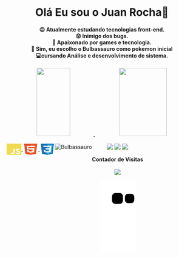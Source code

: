 <div align="center">
 <H1> Olá Eu sou o Juan Rocha🖖 </H1>
 <h4>😉 Atualmente estudando tecnologias front-end. <br>
 😡 Inimigo dos bugs. <br>
 👾 Apaixonado por games e tecnologia. <br>
 🤡 Sim, eu escolho o Bulbassauro como pokemon inicial <br>
  💻cursando Análise e desenvolvimento de sistema.</h4>
</div> 
<div align="center">
  <a href="https://github.com/Baldinoo">
  <img width="42%" height="180em" src="https://github-readme-stats.vercel.app/api?username=Baldinoo&show_icons=true&theme=chartreuse-dark&include_all_commits=true&count_private=true"/>
  <img height="180em" width="50%" src="https://github-readme-stats.vercel.app/api/top-langs/?username=Baldinoo&layout=compact&langs_count=7&theme=chartreuse-dark"/>
</div>
  <div style="display: flex" align="center"><br>
  <img align="center" alt="Baldino-Js" height="30" width="40" src="https://raw.githubusercontent.com/devicons/devicon/master/icons/javascript/javascript-plain.svg">
  <img align="center" alt="Baldino-HTML" height="30" width="40" src="https://raw.githubusercontent.com/devicons/devicon/master/icons/html5/html5-original.svg">
  <img align="center" alt="Baldino-CSS" height="30" width="40" src="https://raw.githubusercontent.com/devicons/devicon/master/icons/css3/css3-original.svg">
    <img  align="right" alt="Bulbassauro" height="150" style="border-radius:50x;"
         src="https://archives.bulbagarden.net/media/upload/2/21/001Bulbasaur.png"
  </div>
 
  <div align="center">
  <br>
  <a href="https://www.instagram.com/imbaldino/" target="_blank"><img src="https://img.shields.io/badge/-Instagram-%23E4405F?style=for-the-badge&logo=instagram&logoColor=white" target="_blank"></a>
  <a href = "mailto:juanleandrorocha@gmail.com"><img src="https://img.shields.io/badge/-Gmail-%23333?style=for-the-badge&logo=gmail&logoColor=white" target="_blank"></a>
  <a href="https://www.linkedin.com/in/juan-rocha-290698131/" target="_blank"><img src="https://img.shields.io/badge/-LinkedIn-%230077B5?style=for-the-badge&logo=linkedin&logoColor=white" target="_blank"></a> 
   <br>

   <div align="center">
     <p align="center"><b>Contador de Visitas</b></p>
    <img align="center" src="https://profile-counter.glitch.me/Baldinoo/count.svg">
   </div>

  
   ![Snake animation](https://github.com/SilvaNeto29/SilvaNeto29/blob/output/github-contribution-grid-snake.svg)
  </div>
  

